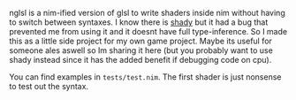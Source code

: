 nglsl is a nim-ified version of glsl to write shaders inside nim without having to switch between syntaxes.
I know there is [shady](https://github.com/treeform/shady) but it had a bug that prevented me from using it and it doesnt have full type-inference.
So I made this as a little side project for my own game project. Maybe its useful for someone ales aswell so Im sharing it here (but you probably want to use shady instead since it has the added benefit if debugging code on cpu).

You can find examples in `tests/test.nim`. The first shader is just nonsense to test out the syntax.
